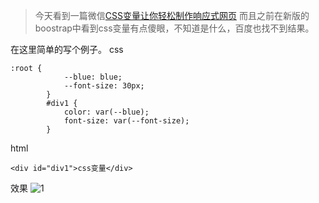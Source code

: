 >今天看到一篇微信[CSS变量让你轻松制作响应式网页](http://mp.weixin.qq.com/s/y-c6OtA0iSZlywitOkcp4A)
而且之前在新版的boostrap中看到css变量有点傻眼，不知道是什么，百度也找不到结果。

在这里简单的写个例子。
css
```
:root {
            --blue: blue;
            --font-size: 30px;
        }
        #div1 {
            color: var(--blue);
            font-size: var(--font-size);
        }
```
html
```
<div id="div1">css变量</div>
```
效果
![1](https://user-images.githubusercontent.com/29729724/37153161-c5a0894c-2316-11e8-9140-8c122ea06be2.PNG)

